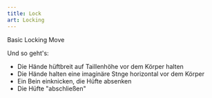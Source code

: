 ```yaml
---
title: Lock
art: Locking
---
```


Basic Locking Move

Und so geht's:

- Die Hände hüftbreit auf Taillenhöhe vor dem Körper halten
- Die Hände halten eine imaginäre Stnge horizontal vor dem Körper
- Ein Bein einknicken, die Hüfte absenken
- Die Hüfte "abschließen"
